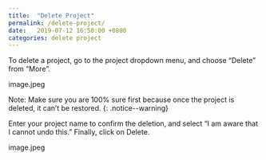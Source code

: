 ```yaml
---
title:  "Delete Project"
permalink: /delete-project/
date:   2019-07-12 16:50:00 +0800
categories: delete project
---
```

To delete a project, go to the project dropdown menu, and choose “Delete” from “More”.

image.jpeg

Note: Make sure you are 100% sure first because once the project is deleted, it can’t be restored. 
{: .notice--warning}

Enter your project name to confirm the deletion, and select “I am aware that I cannot undo this.” Finally, click on Delete. 

image.jpeg